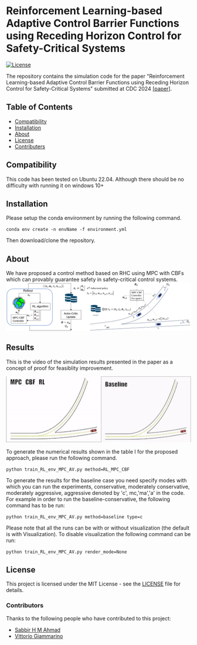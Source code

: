 # Reinforcement Learning-based Adaptive Control Barrier Functions using Receding Horizon Control for Safety-Critical Systems
[![License](https://img.shields.io/badge/License-MIT-blue.svg)](https://opensource.org/licenses/MIT)

The repository contains the simulation code for the paper "Reinforcement Learning-based Adaptive Control Barrier Functions using Receding Horizon Control for Safety-Critical Systems" submitted at CDC 2024 [[paper]](https://arxiv.org/abs/2403.1733).

## Table of Contents
- [Compatibility](#compatibility)
- [Installation](#installation)
- [About](#about)
- [License](#license)
- [Contributers](#contributors)

## Compatibility
This code has been tested on Ubuntu 22.04. Although there should be no difficulty with running it on windows 10+ 
## Installation

Please setup the conda environment by running the following command.

```
conda env create -n envName -f environment.yml
```
Then download/clone the repository.
## About
We have proposed a control method based on RHC using MPC with CBFs which can provably guarantee safety in safety-critical control systems. 
![alt text](Figures/RL_pipline.jpg)

## Results
This is the video of the simulation results presented in the paper as a concept of proof for feasiblity improvement.
<p align="center">
  <img src="mixed_video1.gif">
</p>


To generate the numerical results shown in the table I for the proposed approach, please run the following command.

```
python train_RL_env_MPC_AV.py method=RL_MPC_CBF
```

To generate the results for the baseline case you need specify modes with which you can run the experiments, conservative, moderately conservative, moderately aggressive, aggressive denoted by 'c', mc,'ma','a' in the code.
For example in order to run the baseline-conservative, the following command has to be run:
```
python train_RL_env_MPC_AV.py method=baseline type=c
```

Please note that all the runs can be with or without visualization (the default is with Visualization). To disable visualization the following command can be run: 
```
python train_RL_env_MPC_AV.py render_mode=None
```
## License

This project is licensed under the MIT License - see the [LICENSE](LICENSE) file for details.

### Contributors

Thanks to the following people who have contributed to this project:

- [Sabbir H M Ahmad](https://github.com/SabbirAhmad26)
- [Vittorio Giammarino](https://github.com/VittorioGiammarino)
